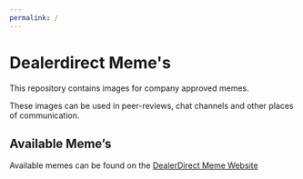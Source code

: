```yaml
---
permalink: /
---
```


# Dealerdirect Meme's

This repository contains images for company approved memes.

These images can be used in peer-reviews, chat channels and other places of communication.

## Available Meme’s

Available memes can be found on the [DealerDirect Meme Website](https://dealerdirect.github.io/Memes/)
